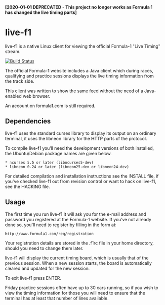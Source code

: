 **[2020-01-01 DEPRECATED - This project no longer works as Formula 1 has changed the live timing parts]**

# live-f1
live-f1 is a native Linux client for viewing the official Formula-1 "Live Timing" stream.

[![Build Status](https://travis-ci.org/kaderud/live-f1.svg?branch=master)](https://travis-ci.org/kaderud/live-f1)

The official Formula-1 website includes a Java client which during
races, qualifying and practice sessions displays the live timing
information from the track side.

This client was written to show the same feed without the need of a
Java-enabled web browser.

An account on formula1.com is still required.


Dependencies
------------

live-f1 uses the standard curses library to display its output on an
ordinary terminal, it uses the libneon library for the HTTP parts of
the protocol.

To compile live-f1 you'll need the development versions of both
installed, the Ubuntu/Debian package names are given below.

	* ncurses 5.5 or later (libncurses5-dev)
	* libneon 0.24 or later (libneon25-dev or libneon24-dev)

For detailed compilation and installation instructions see the INSTALL
file, if you've checked live-f1 out from revision control or want to
hack on live-f1, see the HACKING file.


Usage
-----

The first time you run live-f1 it will ask you for the e-mail address
and password you registered at the Formula-1 website.  If you've not
already done so, you'll need to register by filling in the form at:

	http://www.formula1.com/req/registration

Your registration details are stored in the .f1rc file in your home
directory, should you need to change them later.

live-f1 will display the current timing board, which is usually that
of the previous session.  When a new session starts, the board is
automatically cleared and updated for the new session.

To exit live-f1 press ENTER.

Friday practice sessions often have up to 30 cars running, so if you
wish to view the timing information for those you will need to ensure
that the terminal has at least that number of lines available.
